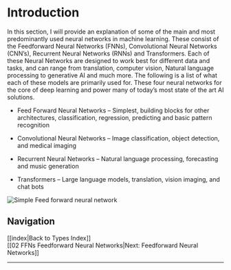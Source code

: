 # Introduction

In this section, I will provide an explanation of some of the main and most predominantly used neural networks in machine learning. These consist of the Feedforward Neural Networks (FNNs), Convolutional Neural Networks (CNN’s), Recurrent Neural Networks (RNNs) and Transformers. Each of these Neural Networks are designed to work best for different data and tasks, and can range from translation, computer vision, Natural language processing to generative AI and much more. The following is a list of what each of these models are primarily used for. These four neural networks for the core of deep learning and power many of today’s most state of the art AI solutions.



- Feed Forward Neural Networks – Simplest, building blocks for other architectures, classification, regression, predicting and basic pattern recognition

- Convolutional Neural Networks – Image classification, object detection, and medical imaging

- Recurrent Neural Networks – Natural language processing, forecasting  and music generation

- Transformers – Large language models, translation, vision imaging, and chat 
bots  

![Simple Feed forward neural network](https://upload.wikimedia.org/wikipedia/commons/thumb/5/54/Feed_forward_neural_net.gif/250px-Feed_forward_neural_net.gif "Feed forward Neural Network Diagram")

## Navigation
[[index|Back to Types Index]]  
[[02 FFNs Feedforward Neural Networks|Next: Feedforward Neural Networks]]

---